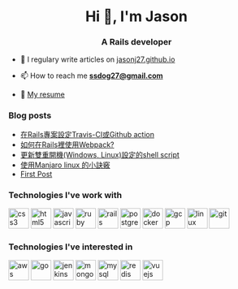 <!--
**jasonj27/jasonj27** is a ✨ _special_ ✨ repository because its `README.md` (this file) appears on your GitHub profile.

Here are some ideas to get you started:

- 🔭 I’m currently working on ...
- 🌱 I’m currently learning ...
- 👯 I’m looking to collaborate on ...
- 🤔 I’m looking for help with ...
- 💬 Ask me about ...
- 📫 How to reach me: ...
- 😄 Pronouns: ...
- ⚡ Fun fact: ...
-->
<h1 align="center">Hi 👋, I'm Jason</h1>
<h3 align="center">A Rails developer</h3>

- 📝 I regulary write articles on [jasonj27.github.io](https://jasonj27.github.io/)

- 📫 How to reach me **ssdog27@gmail.com**

-  📄 [My resume](https://www.cakeresume.com/ssdog27)

### Blog posts
<!-- BLOG-POST-LIST:START -->
- [在Rails專案設定Travis-CI或Github action](https://jasonj27.github.io/2020/09/17/setup-travis-ci-or-github-action-for-a-rails-application-to-run-rspec-test-on-github/)
- [如何在Rails裡使用Webpack?](https://jasonj27.github.io/2020/09/15/how-to-use-webpack-with-rails/)
- [更新雙重開機(Windows, Linux)設定的shell script](https://jasonj27.github.io/2020/09/09/shell-script-for-update-grub.cfg-and-more/)
- [使用Manjaro linux 的小訣竅](https://jasonj27.github.io/2020/09/09/my-tips-of-using-manjaro/)
- [First Post](https://jasonj27.github.io/2020/03/11/first-post/)
<!-- BLOG-POST-LIST:END -->


### Technologies I've work with
<p align="left">
<img src="https://devicons.github.io/devicon/devicon.git/icons/css3/css3-original-wordmark.svg" alt="css3" width="40" height="40"/>
<img src="https://devicons.github.io/devicon/devicon.git/icons/html5/html5-original-wordmark.svg" alt="html5" width="40" height="40"/>
<img src="https://devicons.github.io/devicon/devicon.git/icons/javascript/javascript-original.svg" alt="javascript" width="40" height="40"/>
<img src="https://devicons.github.io/devicon/devicon.git/icons/ruby/ruby-original-wordmark.svg" alt="ruby" width="40" height="40"/>
<img src="https://devicons.github.io/devicon/devicon.git/icons/rails/rails-original-wordmark.svg" alt="rails" width="40" height="40"/>
<img src="https://devicons.github.io/devicon/devicon.git/icons/postgresql/postgresql-original-wordmark.svg" alt="postgresql" width="40" height="40"/>
<img src="https://devicons.github.io/devicon/devicon.git/icons/docker/docker-original-wordmark.svg" alt="docker" width="40" height="40"/>
<img src="https://www.vectorlogo.zone/logos/google_cloud/google_cloud-icon.svg" alt="gcp" width="40" height="40"/>
<img src="https://devicons.github.io/devicon/devicon.git/icons/linux/linux-original.svg" alt="linux" width="40" height="40"/>
<img src="https://www.vectorlogo.zone/logos/git-scm/git-scm-icon.svg" alt="git" width="40" height="40"/>
</p>


### Technologies I've interested in
<p align="left">
<img src="https://devicons.github.io/devicon/devicon.git/icons/amazonwebservices/amazonwebservices-original-wordmark.svg" alt="aws" width="40" height="40"/>
<img src="https://devicons.github.io/devicon/devicon.git/icons/go/go-original.svg" alt="go" width="40" height="40"/>
<img src="https://www.vectorlogo.zone/logos/jenkins/jenkins-icon.svg" alt="jenkins" width="40" height="40"/>
<img src="https://devicons.github.io/devicon/devicon.git/icons/mongodb/mongodb-original-wordmark.svg" alt="mongodb" width="40" height="40"/>
<img src="https://devicons.github.io/devicon/devicon.git/icons/mysql/mysql-original-wordmark.svg" alt="mysql" width="40" height="40"/>
<img src="https://devicons.github.io/devicon/devicon.git/icons/redis/redis-original-wordmark.svg" alt="redis" width="40" height="40"/>
<img src="https://devicons.github.io/devicon/devicon.git/icons/vuejs/vuejs-original-wordmark.svg" alt="vuejs" width="40" height="40"/></p>


